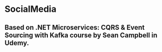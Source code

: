 # SocialMedia
## Based on .NET Microservices: CQRS & Event Sourcing with Kafka course by Sean Campbell in Udemy.
